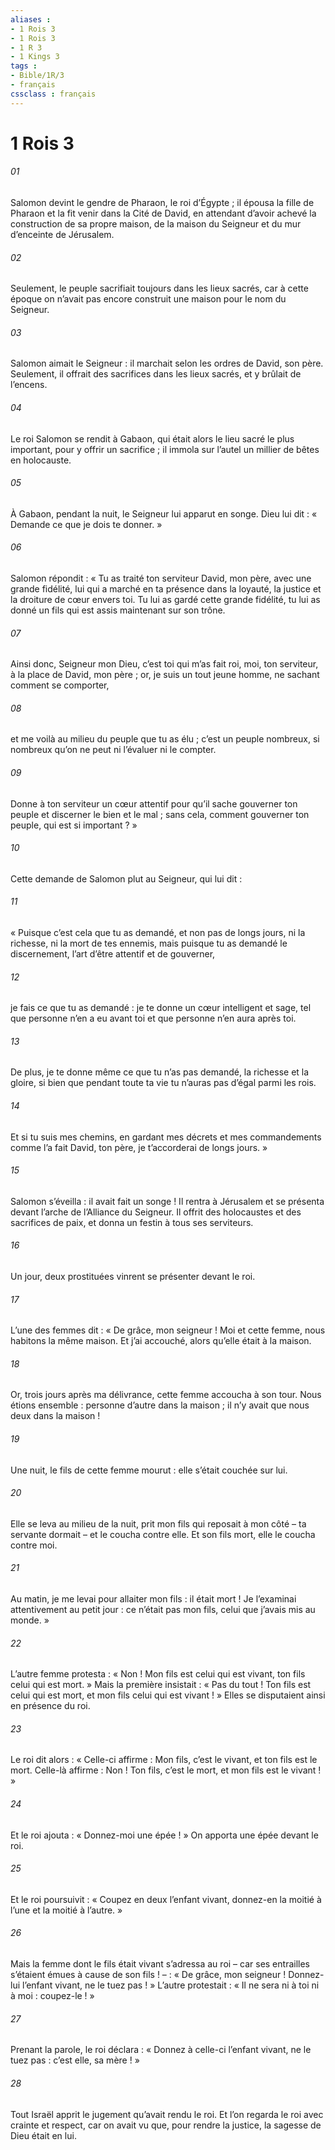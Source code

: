```yaml
---
aliases : 
- 1 Rois 3
- 1 Rois 3
- 1 R 3
- 1 Kings 3
tags : 
- Bible/1R/3
- français
cssclass : français
---
```


# 1 Rois 3

###### 01
Salomon devint le gendre de Pharaon, le roi d’Égypte ; il épousa la fille de Pharaon et la fit venir dans la Cité de David, en attendant d’avoir achevé la construction de sa propre maison, de la maison du Seigneur et du mur d’enceinte de Jérusalem.
###### 02
Seulement, le peuple sacrifiait toujours dans les lieux sacrés, car à cette époque on n’avait pas encore construit une maison pour le nom du Seigneur.
###### 03
Salomon aimait le Seigneur : il marchait selon les ordres de David, son père. Seulement, il offrait des sacrifices dans les lieux sacrés, et y brûlait de l’encens.
###### 04
Le roi Salomon se rendit à Gabaon, qui était alors le lieu sacré le plus important, pour y offrir un sacrifice ; il immola sur l’autel un millier de bêtes en holocauste.
###### 05
À Gabaon, pendant la nuit, le Seigneur lui apparut en songe. Dieu lui dit : « Demande ce que je dois te donner. »
###### 06
Salomon répondit : « Tu as traité ton serviteur David, mon père, avec une grande fidélité, lui qui a marché en ta présence dans la loyauté, la justice et la droiture de cœur envers toi. Tu lui as gardé cette grande fidélité, tu lui as donné un fils qui est assis maintenant sur son trône.
###### 07
Ainsi donc, Seigneur mon Dieu, c’est toi qui m’as fait roi, moi, ton serviteur, à la place de David, mon père ; or, je suis un tout jeune homme, ne sachant comment se comporter,
###### 08
et me voilà au milieu du peuple que tu as élu ; c’est un peuple nombreux, si nombreux qu’on ne peut ni l’évaluer ni le compter.
###### 09
Donne à ton serviteur un cœur attentif pour qu’il sache gouverner ton peuple et discerner le bien et le mal ; sans cela, comment gouverner ton peuple, qui est si important ? »
###### 10
Cette demande de Salomon plut au Seigneur, qui lui dit :
###### 11
« Puisque c’est cela que tu as demandé, et non pas de longs jours, ni la richesse, ni la mort de tes ennemis, mais puisque tu as demandé le discernement, l’art d’être attentif et de gouverner,
###### 12
je fais ce que tu as demandé : je te donne un cœur intelligent et sage, tel que personne n’en a eu avant toi et que personne n’en aura après toi.
###### 13
De plus, je te donne même ce que tu n’as pas demandé, la richesse et la gloire, si bien que pendant toute ta vie tu n’auras pas d’égal parmi les rois.
###### 14
Et si tu suis mes chemins, en gardant mes décrets et mes commandements comme l’a fait David, ton père, je t’accorderai de longs jours. »
###### 15
Salomon s’éveilla : il avait fait un songe ! Il rentra à Jérusalem et se présenta devant l’arche de l’Alliance du Seigneur. Il offrit des holocaustes et des sacrifices de paix, et donna un festin à tous ses serviteurs.
###### 16
Un jour, deux prostituées vinrent se présenter devant le roi.
###### 17
L’une des femmes dit : « De grâce, mon seigneur ! Moi et cette femme, nous habitons la même maison. Et j’ai accouché, alors qu’elle était à la maison.
###### 18
Or, trois jours après ma délivrance, cette femme accoucha à son tour. Nous étions ensemble : personne d’autre dans la maison ; il n’y avait que nous deux dans la maison !
###### 19
Une nuit, le fils de cette femme mourut : elle s’était couchée sur lui.
###### 20
Elle se leva au milieu de la nuit, prit mon fils qui reposait à mon côté – ta servante dormait – et le coucha contre elle. Et son fils mort, elle le coucha contre moi.
###### 21
Au matin, je me levai pour allaiter mon fils : il était mort ! Je l’examinai attentivement au petit jour : ce n’était pas mon fils, celui que j’avais mis au monde. »
###### 22
L’autre femme protesta : « Non ! Mon fils est celui qui est vivant, ton fils celui qui est mort. » Mais la première insistait : « Pas du tout ! Ton fils est celui qui est mort, et mon fils celui qui est vivant ! » Elles se disputaient ainsi en présence du roi.
###### 23
Le roi dit alors : « Celle-ci affirme : Mon fils, c’est le vivant, et ton fils est le mort. Celle-là affirme : Non ! Ton fils, c’est le mort, et mon fils est le vivant ! »
###### 24
Et le roi ajouta : « Donnez-moi une épée ! » On apporta une épée devant le roi.
###### 25
Et le roi poursuivit : « Coupez en deux l’enfant vivant, donnez-en la moitié à l’une et la moitié à l’autre. »
###### 26
Mais la femme dont le fils était vivant s’adressa au roi – car ses entrailles s’étaient émues à cause de son fils ! – : « De grâce, mon seigneur ! Donnez-lui l’enfant vivant, ne le tuez pas ! » L’autre protestait : « Il ne sera ni à toi ni à moi : coupez-le ! »
###### 27
Prenant la parole, le roi déclara : « Donnez à celle-ci l’enfant vivant, ne le tuez pas : c’est elle, sa mère ! »
###### 28
Tout Israël apprit le jugement qu’avait rendu le roi. Et l’on regarda le roi avec crainte et respect, car on avait vu que, pour rendre la justice, la sagesse de Dieu était en lui.
